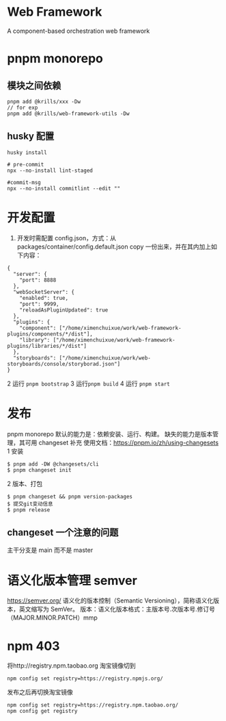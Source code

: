 # Web Framework

A component-based orchestration web framework

# pnpm monorepo

## 模块之间依赖

```
pnpm add @krills/xxx -Dw
// for exp
pnpm add @krills/web-framework-utils -Dw
```

## husky 配置

```
husky install

# pre-commit
npx --no-install lint-staged

#commit-msg
npx --no-install commitlint --edit ""
```

# 开发配置

1. 开发时需配置 config.json，方式：从 packages/container/config.default.json copy 一份出来，并在其内加上如下内容：

```
{
  "server": {
    "port": 8888
  },
  "webSocketServer": {
    "enabled": true,
    "port": 9999,
    "reloadAsPluginUpdated": true
  },
  "plugins": {
    "component": ["/home/ximenchuixue/work/web-framework-plugins/components/*/dist"],
    "library": ["/home/ximenchuixue/work/web-framework-plugins/libraries/*/dist"]
  },
  "storyboards": ["/home/ximenchuixue/work/web-storyboards/console/storyborad.json"]
}
```

2 运行 `pnpm bootstrap`
3 运行`pnpm build`
4 运行 `pnpm start`

# 发布

pnpm monorepo 默认的能力是：依赖安装、运行、构建。
缺失的能力是版本管理，其可用 changeset 补充
使用文档：https://pnpm.io/zh/using-changesets
1 安装

```
$ pnpm add -DW @changesets/cli
$ pnpm changeset init
```

2 版本、打包

```
$ pnpm changeset && pnpm version-packages
$ 提交git变动信息
$ pnpm release
```

## changeset 一个注意的问题

主干分支是 main 而不是 master

# 语义化版本管理 semver

https://semver.org/
语义化的版本控制（Semantic Versioning），简称语义化版本，英文缩写为 SemVer。
版本：语义化版本格式：主版本号.次版本号.修订号（MAJOR.MINOR.PATCH）mmp

# npm 403

将http://registry.npm.taobao.org 淘宝镜像切到

```
npm config set registry=https://registry.npmjs.org/
```

发布之后再切换淘宝镜像

```
npm config set registry=https://registry.npm.taobao.org/
npm config get registry
```
